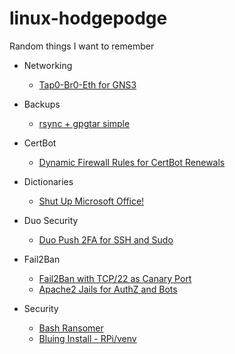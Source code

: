 # linux-hodgepodge
Random things I want to remember

- Networking
  - [Tap0-Br0-Eth for GNS3](https://github.com/tchcx/linux-hodgepodge/blob/main/General%20Networking/Tap0-Br0-Eth0-Power-Trio-GNS3-Ubuntu.md)

- Backups
  - [rsync + gpgtar simple](https://github.com/tchcx/linux-hodgepodge/blob/main/backups/rsync_gpgtar_simple.sh)
- CertBot
  - [Dynamic Firewall Rules for CertBot Renewals](https://github.com/tchcx/linux-hodgepodge/blob/main/certbot/dynamic_firewall_config.md)
- Dictionaries
  - [Shut Up Microsoft Office!](https://github.com/tchcx/linux-hodgepodge/tree/main/Dictionaries/shut_up_ms_office)
- Duo Security
  - [Duo Push 2FA for SSH and Sudo](https://github.com/tchcx/linux-hodgepodge/blob/main/duo/pam_duo.md)
- Fail2Ban
  - [Fail2Ban with TCP/22 as Canary Port](https://github.com/tchcx/linux-hodgepodge/blob/main/fail2ban/ssh-canary-port.md)
  - [Apache2 Jails for AuthZ and Bots](https://github.com/tchcx/linux-hodgepodge/blob/main/fail2ban/apache2-jails.md)
- Security
  - [Bash Ransomer](https://github.com/tchcx/linux-hodgepodge/tree/main/security/bash_ransomer)
  - [Bluing Install - RPi/venv](https://github.com/tchcx/linux-hodgepodge/blob/main/security/bluing-installation-rpi/readme.md)
